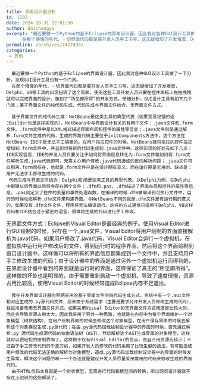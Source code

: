 ```yaml
---
title: 界面设计器分析
id: 1193
date: 2024-10-31 22:01:50
author: daichangya
excerpt: "最近要做一个Python的基于Eclipse的界面设计器，因此我对各种GUI设计工具做了一下分析，发现GUI设计工具也有一个门派。
      在那个懵懂的年代，一切界面代码都是要开发人员手工书写，这无疑增加了开发难度，Delphi、VB等工具的出现扭转了这个局面，使用这些工具开发人员只要在控件面板上拖拖拽拽就可以完成界面的设计，做到了“所见即所得”的开发方式。仔细分析，GUI设计工具有如下几个"
permalink: /archives/7417438/
categories:
 - 其他
---
```



      最近要做一个Python的基于Eclipse的界面设计器，因此我对各种GUI设计工具做了一下分析，发现GUI设计工具也有一个门派。  
      在那个懵懂的年代，一切界面代码都是要开发人员手工书写，这无疑增加了开发难度，Delphi、VB等工具的出现扭转了这个局面，使用这些工具开发人员只要在控件面板上拖拖拽拽就可以完成界面的设计，做到了“所见即所得”的开发方式。仔细分析，GUI设计工具有如下几个门派：基于界面文件的纯代码生成、代码生成与界面文件结合、无界面文件方式。  
  
      基于界面文件的纯代码生成：NetBeans是这类工具的典型代表（如果我没记错的话JBuilder也是这样实现的），NetBeans中与界面设计有关的有两个文件：.java文件和.form文件。.form文件中是以XML格式描述界面布局和控件的属性等信息；.java文件则是通过解析.form文件生成的代码，生成的界面代码主要位于initComponents方法中，这个方法在NetBeans IDE中是无法手工编辑的。在用户拖拉控件的时候，NetBeans就将拖拉的控件描述增加到.form文件中，并且即时将新的代码生成到.java文件中。这样实现的好处有如下几点：IDE实现容易，IDE的开发人员只要关注于如何将界面信息转化为.form文件和如何将.form文件解析生成.java代码即可，无需关心用户修改.java代码造成的反向解析问题；.java文件可以脱离.form而存在，也就是.form文件只是在设计期有意义，而在运行期是无用的。缺点是：用户无法手工修改生成的代码。  
     代码生成与界面文件结合：Delphi和VB是这类工具的典型代表。以Delphi为例，在Delphi中新建以后界面以后将会存在两个文件：.dfm和.pas，.dfm描述了界面布局和控件的属性等信息，.pas则定义了控件的变量和事件处理函数。在编译的时候.dfm被编译到可执行文件中，运行的时候动态解析.dfm文件来构建界面。与NetBeans不同的就是.dfm文件是有运行期的意义的，如果没有.dfm文件文件，程序将无法编译运行。这样的方式通常只适用于Delphi、VB这样代码和IDE结合过于紧密的语言，很难将生成的代码进行手工修改。  
  无界面文件方式：Eclipse的Visual Editor是最经典的例子。使用Visual Editor进行GUI绘制的时候，只存在一个.java文件，Visual Editor将用户绘制的界面直接解析为.java代码，如果用户修改了.java代码，Visual Editor会运行一个虚拟机，在虚拟机中运行用户修改后的文件，得到运行时的程序界面，然后将这个界面绘制到窗口设计器中。这样做可以将所有的界面信息都集成到一个文件中，并且支持用户手工修改生成的代码；由于设计器中的界面是通过另外一个虚拟机运行而得到的，在界面设计器中看到的界面就是运行时的界面，这样保证了真正的“所见即所得”。这样做的坏处也是明显的，由于需要重新启动一个虚拟机，导致了速度很慢，资源占用比较高，使用Visual Editor的时候经常造成Eclipse内存不足退出。     
   
      我在开发界面设计器的早期采用的基于界面文件的纯代码生成方式，系统中有一个.aui文件和对应生成的.py源代码文件，后来由于系统需求（主要是要求允许开发人员修改生成的代码），我就准备改用无界面文件方式。如果采用Visual Editor的无界面文件方式难度是比较大的，而且会导致资源占用太大，因此我采用了另外一种思路，也就是在内存中为每个界面维护一个对象模型（树状结构），在用户绘制界面的时候去修改这个对象模型，在用户保存界面的时候去解析这个对象模型生成.py源代码；在由.py源代码加载绘制设计器中的界面的时候，首先通过解析.py 源代码生成源代码的抽象语法树（AST），然后解析这个AST生成界面的对象模型，这样就可以很轻松的绘制界面了。这样做不仅有Visual Editor的优点，而且占用资源比较小；不过由于手工修改代码的千差万别，如果开发人员修改的代码采用了比较生僻的语法，有可能造成用户修改的代码无法正确的解析为对象模型，造成.py源代码加载绘制设计器中的界面的时候发生异常，解决这个问题的唯一一个办法就是建议开发人员尽量采用常用的代码来修改生成的界面代码。  
      由于HTML代码本身就是一个树状模型，无需进行代码和模型间的转换，所以网页设计器就不存在上边说的这些帮派了。  
